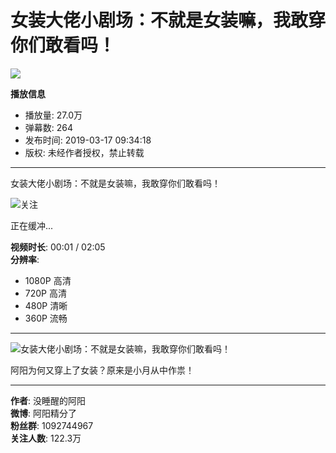 # 女装大佬小剧场：不就是女装嘛，我敢穿你们敢看吗！

![](//i0.hdslb.com/bfs/archive/db6410e9a3116710a9053908862d05a5f514ed78.jpg@100w_100h_1c.webp)

**播放信息**
- 播放量: 27.0万
- 弹幕数: 264
- 发布时间: 2019-03-17 09:34:18
- 版权: 未经作者授权，禁止转载

---

女装大佬小剧场：不就是女装嘛，我敢穿你们敢看吗！

![](//i0.hdslb.com/bfs/face/ac02fb89137296b87ef63f5d6433ecb7ef2d158a.jpg@96w.webp)关注

正在缓冲...

**视频时长**: 00:01 / 02:05  
**分辨率**:
- 1080P 高清
- 720P 高清
- 480P 清晰
- 360P 流畅

---

![女装大佬小剧场：不就是女装嘛，我敢穿你们敢看吗！](//i0.hdslb.com/bfs/archive/db6410e9a3116710a9053908862d05a5f514ed78.jpg@518w_290h_1c_!web-video-share-cover.webp)

阿阳为何又穿上了女装？原来是小月从中作祟！

---

**作者**: 没睡醒的阿阳  
**微博**: 阿阳精分了  
**粉丝群**: 1092744967  
**关注人数**: 122.3万  